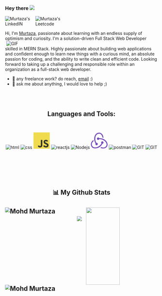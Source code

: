 ### Hey there <img src="https://media.giphy.com/media/hvRJCLFzcasrR4ia7z/giphy.gif" width="30px"> 

<a href="https://www.linkedin.com/in/mohd-murtaza-20a86027a/" target="blank">
  <img align="left" alt="Murtaza's LinkedIN" width="100px" src="https://cdn.icon-icons.com/icons2/2530/PNG/512/linkedin_button_icon_151847.png" />
</a>

<a href="https://leetcode.com/user7111tt/" target="blank">
  <img align="left" alt="Murtaza's Leetcode" width="100px" src="https://cdn.icon-icons.com/icons2/2530/PNG/512/leetcode_button_icon_151892.png" />
</a>

<br />

<br/>

Hi, I'm [Murtaza](https://github.com/Mohd-Murtaza), passionate about learning with an endless supply of optimism and curiosity.
<img align="right" alt="GIF" src="https://miro.medium.com/max/700/0*FGD6BUzzZs1VJLuY.gif" width="500px" />
I'm a solution-driven Full Stack Web Developer skilled in MERN Stack. Highly passionate about building web applications and confident enough to learn new things with a curious mind, an absolute passion for coding, and the ability to write clean and efficient code. Looking forward to taking up a challenging and responsible role within an organization as a full-stack web developer.
  
- 💼 any freelance work? do reach, [email](mailto:mohd.murtaza0101@gmail.com) :)
- 💬 ask me about anything, I would love to help ;)



<br>
<br/>
<span><h2 align="center">Languages and Tools:</h2>
  <br>
  <p align="center">
      <img src="https://www.vectorlogo.zone/logos/w3_html5/w3_html5-icon.svg" alt="html" width="55" height="55"/>
      <img src="https://www.vectorlogo.zone/logos/w3_css/w3_css-icon.svg" alt="css" width="55" height="55"/>
      <img src="https://raw.githubusercontent.com/devicons/devicon/master/icons/javascript/javascript-original.svg" alt="javascript" width="55" height="55"/>
      <img src="https://www.vectorlogo.zone/logos/reactjs/reactjs-icon.svg" alt="reactjs" width="55" height="55"/>
      <img src="https://www.vectorlogo.zone/logos/nodejs/nodejs-icon.svg" alt="Nodejs" width="55" height="55"/>
      <img src="https://raw.githubusercontent.com/devicons/devicon/master/icons/redux/redux-original.svg" alt="redux" width="55" height="55"/>
      <img src="https://www.vectorlogo.zone/logos/getpostman/getpostman-icon.svg" alt="postman" width="55" height="55"/>
      <img src="https://www.vectorlogo.zone/logos/git-scm/git-scm-icon.svg" alt="GIT" width="55" height="55" marginleft="15"/>
      <img src="https://www.svgrepo.com/show/354048/material-ui.svg" alt="GIT" width="55" height="55" marginleft="15"/>
</p></span>

<br><br>


<br /><br />
<h2 align="center">📊 My Github Stats<h2>
<div>
  <img align="left" src="https://github-readme-streak-stats.herokuapp.com/?user=Mohd-Murtaza&theme=radical" alt="Mohd Murtaza" height="250px" width="47%" />
  <img align="right" src="https://github-readme-stats.vercel.app/api?username=Mohd-Murtaza&show_icons=true&theme=radical" height="255px" width="47%"/>
<div>
  </br>
  
<div>
  <img align="left" src="https://github-readme-stats.vercel.app/api/top-langs/?username=Mohd-Murtaza&theme=radical&langs_count=8" alt="Mohd Murtaza" height="260px" width="100%"/>

  
 <img  src="https://raw.githubusercontent.com/Trilokia/Trilokia/379277808c61ef204768a61bbc5d25bc7798ccf1/bottom_header.svg" />
<!--
**Mohd-Murtaza/Mohd-Murtaza** is a ✨ _special_ ✨ repository because its `README.md` (this file) appears on your GitHub profile.

Here are some ideas to get you started:

- 🔭 I’m currently working on ...
- 🌱 I’m currently learning ...
- 👯 I’m looking to collaborate on ...
- 🤔 I’m looking for help with ...
- 💬 Ask me about ...
- 📫 How to reach me: ...
- 😄 Pronouns: ...
- ⚡ Fun fact: ...
-->
